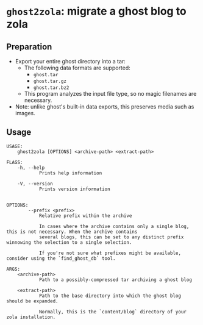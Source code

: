 # `ghost2zola`: migrate a ghost blog to zola

## Preparation

- Export your entire ghost directory into a tar:
  - The following data formats are supported:
    - `ghost.tar`
    - `ghost.tar.gz`
    - `ghost.tar.bz2`
  - This program analyzes the input file type, so no magic filenames are necessary.
- Note: unlike ghost's built-in data exports, this preserves media such as images.

## Usage

```
USAGE:
    ghost2zola [OPTIONS] <archive-path> <extract-path>

FLAGS:
    -h, --help
            Prints help information

    -V, --version
            Prints version information


OPTIONS:
        --prefix <prefix>
            Relative prefix within the archive

            In cases where the archive contains only a single blog, this is not necessary. When the archive contains
            several blogs, this can be set to any distinct prefix winnowing the selection to a single selection.

            If you're not sure what prefixes might be available, consider using the `find_ghost_db` tool.

ARGS:
    <archive-path>
            Path to a possibly-compressed tar archiving a ghost blog

    <extract-path>
            Path to the base directory into which the ghost blog should be expanded.

            Normally, this is the `content/blog` directory of your zola installation.
```
